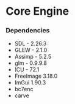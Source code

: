 # Core Engine

### Dependencies
- SDL - 2.26.3
- GLEW - 2.1.0
- Assimp - 5.2.5
- glm - 0.9.9.8
- ICU - 72.1
- FreeImage 3.18.0
- ImGui 1.90.3
- bc7enc
- carve